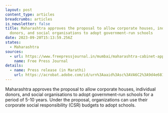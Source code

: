 ```yaml
---
layout: post
content_type: articles
breadcrumbs: articles
is_newsletter: false
title: Maharashtra approves the proposal to allow corporate houses, individual
  donors, and social organisations to adopt government-run schools
date: 2023-09-20T15:13:59.256Z
states:
  - Maharashtra
sources:
  - url: https://www.freepressjournal.in/mumbai/maharashtra-cabinet-approves-initiative-allowing-corporate-individual-donors-to-adopt-government-schools
    name: Free Press Journal
details:
  - name: Press release (in Marathi)
    url: https://acrobat.adobe.com/id/urn%3Aaaid%3Asc%3AVA6C2%3A9d4e681b-af17-42d6-9773-67246b8e197a/?locale=en-US&filetype=application%2Fpdf
---
```

Maharashtra approves the proposal to allow corporate houses, individual donors, and social organisations to adopt government-run schools for a period of 5-10 years. Under the proposal, organizations can use their corporate social responsibility (CSR) budgets to adopt schools.
